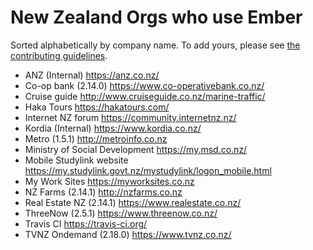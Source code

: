New Zealand Orgs who use Ember
====================================

Sorted alphabetically by company name. To add yours, please see [the contributing guidelines](CONTRIBUTING.md).

- ANZ (Internal) https://anz.co.nz/
- Co-op bank (2.14.0) https://www.co-operativebank.co.nz/
- Cruise guide http://www.cruiseguide.co.nz/marine-traffic/
- Haka Tours https://hakatours.com/
- Internet NZ forum https://community.internetnz.nz/
- Kordia (Internal) https://www.kordia.co.nz/
- Metro (1.5.1) http://metroinfo.co.nz
- Ministry of Social Development https://my.msd.co.nz/
- Mobile Studylink website https://my.studylink.govt.nz/mystudylink/logon_mobile.html
- My Work Sites https://myworksites.co.nz
- NZ Farms (2.14.1) http://nzfarms.co.nz
- Real Estate NZ (2.14.1) https://www.realestate.co.nz/
- ThreeNow (2.5.1) https://www.threenow.co.nz/
- Travis CI https://travis-ci.org/
- TVNZ Ondemand (2.18.0) https://www.tvnz.co.nz/
